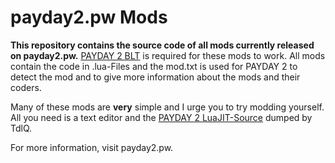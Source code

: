 # payday2.pw Mods
**This repository contains the source code of all mods currently released on payday2.pw.**
[PAYDAY 2 BLT](https://github.com/JamesWilko/Payday-2-BLT/releases) is required for these mods to work.
All mods contain the code in .lua-Files and the mod.txt is used for PAYDAY 2 to detect the mod and to give more information about the mods and their coders.

Many of these mods are **very** simple and I urge you to try modding yourself. All you need is a text editor and the [PAYDAY 2 LuaJIT-Source](https://bitbucket.org/TdlQ/payday-2-luajit/src/a5da4138b230739a0b036e183aa8733fce142fd0?at=default)  dumped by TdlQ.

For more information, visit payday2.pw.